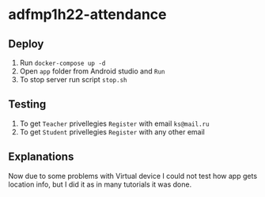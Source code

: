 # adfmp1h22-attendance

## Deploy

1. Run `docker-compose up -d`
2. Open `app` folder from Android studio and `Run`
3. To stop server run script `stop.sh`

## Testing

1. To get `Teacher` privellegies `Register` with email `ks@mail.ru`
2. To get `Student` privellegies `Register` with any other email

## Explanations
Now due to some problems with Virtual device I could not test how app gets location info, but I did it as in many tutorials it was done.

